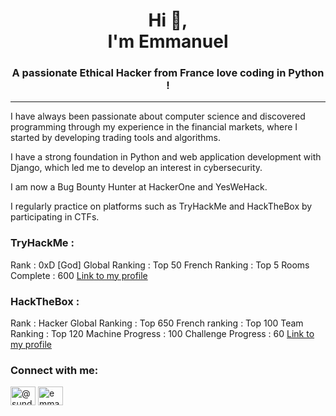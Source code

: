 <h1 align="center">Hi 👋, <br>I'm Emmanuel</h1>
<h3 align="center">A passionate Ethical Hacker from France love coding in Python !</h3>

---

I have always been passionate about computer science and discovered programming through my experience in the financial markets, where I started by developing trading tools and algorithms. 

I have a strong foundation in Python and web application development with Django, which led me to develop an interest in cybersecurity. 

I am now a Bug Bounty Hunter at HackerOne and YesWeHack.

I regularly practice on platforms such as TryHackMe and HackTheBox by participating in CTFs.

<h3 align="left">TryHackMe :</h3>
Rank : 0xD [God]  
Global Ranking  : Top 50  
French Ranking : Top 5  
Rooms Complete : 600  
<a href="https://tryhackme.com/p/Sundayz" target="blank">Link to my profile</a>

<h3 align="left">HackTheBox :</h3>
Rank : Hacker  
Global Ranking : Top 650  
French ranking : Top 100  
Team Ranking : Top 120  
Machine Progress : 100  
Challenge Progress : 60  
<a href="https://app.hackthebox.com/profile/1349136" target="blank">Link to my profile</a>

<h3 align="left">Connect with me:</h3>
<p align="left">
<a href="https://twitter.com/@_sundayz" target="blank"><img align="center" src="https://raw.githubusercontent.com/rahuldkjain/github-profile-readme-generator/master/src/images/icons/Social/twitter.svg" alt="@sundayz__" height="30" width="40" /></a>
<a href="https://linkedin.com/in/emmanuel-devienne" target="blank"><img align="center" src="https://raw.githubusercontent.com/rahuldkjain/github-profile-readme-generator/master/src/images/icons/Social/linked-in-alt.svg" alt="emmanuel devienne" height="30" width="40" /></a>
</p>
 